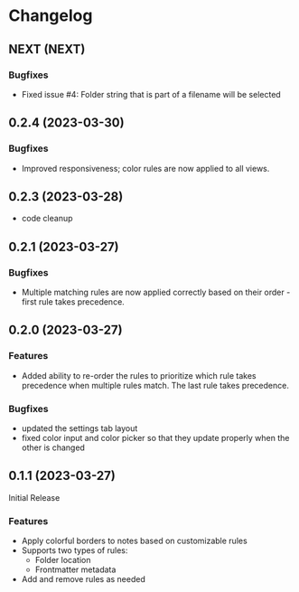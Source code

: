 # Changelog

## NEXT (NEXT)

### Bugfixes

- Fixed issue #4: Folder string that is part of a filename will be selected

## 0.2.4 (2023-03-30)

### Bugfixes

- Improved responsiveness; color rules are now applied to all views.

## 0.2.3 (2023-03-28)

- code cleanup

## 0.2.1 (2023-03-27)

### Bugfixes

- Multiple matching rules are now applied correctly based on their order - first rule takes precedence.

## 0.2.0 (2023-03-27)

### Features

- Added ability to re-order the rules to prioritize which rule takes precedence when multiple rules match. The last rule takes precedence.

### Bugfixes

- updated the settings tab layout
- fixed color input and color picker so that they update properly when the other is changed

## 0.1.1 (2023-03-27)

Initial Release

### Features

- Apply colorful borders to notes based on customizable rules
- Supports two types of rules:
  - Folder location
  - Frontmatter metadata
- Add and remove rules as needed
